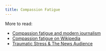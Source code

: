 ```yaml
---
title: Compassion Fatigue
---
```


More to read:
- [Compassion fatigue and modern journalism][compassion-fatigue]
- [Compassion fatigue on Wikipedia][compassion-fatigue-wiki]
- [Traumatic Stress & The News Audience][traumatic-stress-news]

[compassion-fatigue]: https://www.theguardian.com/news/2018/aug/02/is-compassion-fatigue-inevitable-in-an-age-of-24-hour-news
[compassion-fatigue-wiki]: https://en.wikipedia.org/wiki/Compassion_fatigue
[traumatic-stress-news]: https://web.archive.org/web/20080715015000/http://www.dartcenter.org/training/selfstudy/3_photojournalism/04.php
